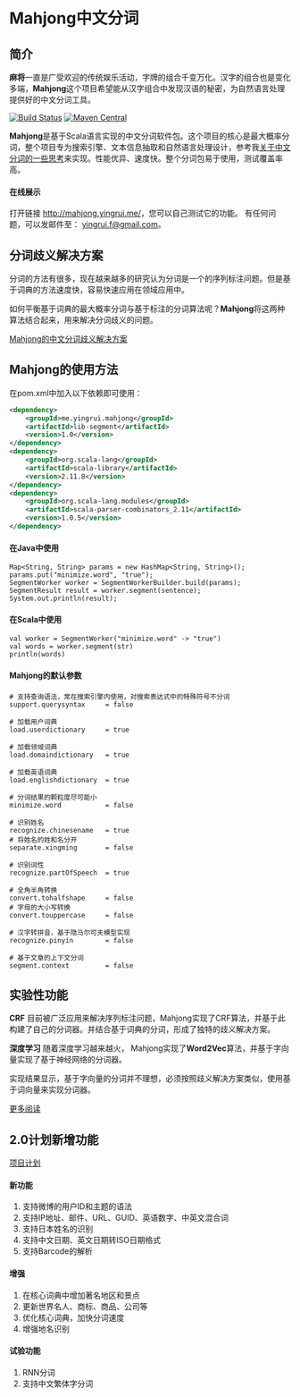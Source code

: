 # Mahjong中文分词

## 简介
**麻将**一直是广受欢迎的传统娱乐活动，字牌的组合千变万化。汉字的组合也是变化多端，**Mahjong**这个项目希望能从汉字组合中发现汉语的秘密，为自然语言处理提供好的中文分词工具。

[![Build Status](https://secure.travis-ci.org/yingrui/mahjong.png?branch=master)](https://travis-ci.org/yingrui/mahjong)
[![Maven Central](https://maven-badges.herokuapp.com/maven-central/me.yingrui.mahjong/lib-segment/badge.svg)](https://maven-badges.herokuapp.com/maven-central/me.yingrui.mahjong/lib-segment/)

**Mahjong**是基于Scala语言实现的中文分词软件包。这个项目的核心是最大概率分词，整个项目专为搜索引擎、文本信息抽取和自然语言处理设计，参考我[关于中文分词的一些思考](./about.md)来实现。性能优异、速度快。整个分词包易于使用，测试覆盖率高。

#### 在线展示

打开链接 <http://mahjong.yingrui.me/>，您可以自己测试它的功能。 有任何问题，可以发邮件至： <yingrui.f@gmail.com>。

## 分词歧义解决方案
分词的方法有很多，现在越来越多的研究认为分词是一个的序列标注问题。但是基于词典的方法速度快，容易快速应用在领域应用中。

如何平衡基于词典的最大概率分词与基于标注的分词算法呢？**Mahjong**将这两种算法结合起来，用来解决分词歧义的问题。

[Mahjong的中文分词歧义解决方案](./disambiguation.md)

## Mahjong的使用方法

在pom.xml中加入以下依赖即可使用：
```xml
<dependency>
    <groupId>me.yingrui.mahjong</groupId>
    <artifactId>lib-segment</artifactId>
    <version>1.0</version>
</dependency>
<dependency>
    <groupId>org.scala-lang</groupId>
    <artifactId>scala-library</artifactId>
    <version>2.11.8</version>
</dependency>
<dependency>
    <groupId>org.scala-lang.modules</groupId>
    <artifactId>scala-parser-combinators_2.11</artifactId>
    <version>1.0.5</version>
</dependency>
```

#### 在Java中使用

```
Map<String, String> params = new HashMap<String, String>();
params.put("minimize.word", "true");
SegmentWorker worker = SegmentWorkerBuilder.build(params);
SegmentResult result = worker.segment(sentence);
System.out.println(result);
```

#### 在Scala中使用

```
val worker = SegmentWorker("minimize.word" -> "true")
val words = worker.segment(str)
println(words)
```

#### Mahjong的默认参数

```
# 支持查询语法，常在搜索引擎内使用，对搜索表达式中的特殊符号不分词
support.querysyntax     = false

# 加载用户词典
load.userdictionary     = true

# 加载领域词典
load.domaindictionary   = true

# 加载英语词典
load.englishdictionary  = true

# 分词结果的颗粒度尽可能小
minimize.word           = false

# 识别姓名
recognize.chinesename   = true
# 将姓名的姓和名分开
separate.xingming       = false

# 识别词性
recognize.partOfSpeech  = true

# 全角半角转换
convert.tohalfshape     = false
# 字母的大小写转换
convert.touppercase     = false

# 汉字转拼音，基于隐马尔可夫模型实现
recognize.pinyin        = false

# 基于文章的上下文分词
segment.context         = false
```

####



## 实验性功能
**CRF** 目前被广泛应用来解决序列标注问题，Mahjong实现了CRF算法，并基于此构建了自己的分词器。并结合基于词典的分词，形成了独特的歧义解决方案。

**深度学习** 随着深度学习越来越火， Mahjong实现了**Word2Vec**算法，并基于字向量实现了基于神经网络的分词器。

实现结果显示，基于字向量的分词并不理想，必须按照歧义解决方案类似，使用基于词向量来实现分词器。

[更多阅读](./experiments.md)

## 2.0计划新增功能

[项目计划](https://github.com/yingrui/mahjong/projects/1)

#### 新功能
1. 支持微博的用户ID和主题的语法
2. 支持IP地址、邮件、URL、GUID、英语数字、中英文混合词
3. 支持日本姓名的识别
4. 支持中文日期、英文日期转ISO日期格式
5. 支持Barcode的解析

#### 增强
1. 在核心词典中增加著名地区和景点
2. 更新世界名人、商标、商品、公司等
3. 优化核心词典，加快分词速度
4. 增强地名识别

#### 试验功能
1. RNN分词
2. 支持中文繁体字分词